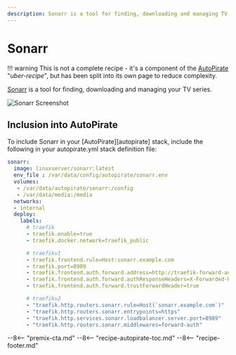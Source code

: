 ```yaml
---
description: Sonarr is a tool for finding, downloading and managing TV series
---
```


# Sonarr

!!! warning
    This is not a complete recipe - it's a component of the [AutoPirate](/recipes/autopirate/) "_uber-recipe_", but has been split into its own page to reduce complexity.

[Sonarr](https://sonarr.tv/) is a tool for finding, downloading and managing your TV series.

![Sonarr Screenshot](../../images/sonarr.png)

## Inclusion into AutoPirate

To include Sonarr in your [AutoPirate][autopirate] stack, include the following in your autopirate.yml stack definition file:

```yaml
sonarr:
  image: linuxserver/sonarr:latest
  env_file : /var/data/config/autopirate/sonarr.env
  volumes:
   - /var/data/autopirate/sonarr:/config
   - /var/data/media:/media
  networks:
  - internal
  deploy:
    labels:
      # traefik
      - traefik.enable=true
      - traefik.docker.network=traefik_public

      # traefikv1
      - traefik.frontend.rule=Host:sonarr.example.com
      - traefik.port=8989
      - traefik.frontend.auth.forward.address=http://traefik-forward-auth:4181
      - traefik.frontend.auth.forward.authResponseHeaders=X-Forwarded-User
      - traefik.frontend.auth.forward.trustForwardHeader=true        

      # traefikv2
      - "traefik.http.routers.sonarr.rule=Host(`sonarr.example.com`)"
      - "traefik.http.routers.sonarr.entrypoints=https"
      - "traefik.http.services.sonarr.loadbalancer.server.port=8989"
      - "traefik.http.routers.sonarr.middlewares=forward-auth"
```

--8<-- "premix-cta.md"
--8<-- "recipe-autopirate-toc.md"
--8<-- "recipe-footer.md"